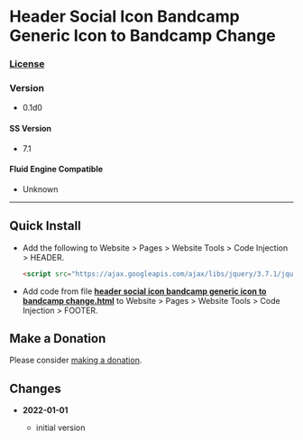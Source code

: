 # Header Social Icon Bandcamp Generic Icon to Bandcamp Change

### [License][99]

### Version

  * 0.1d0

#### SS Version

  * 7.1

#### Fluid Engine Compatible

  * Unknown

---

## Quick Install

* Add the following to Website > Pages > Website Tools > Code Injection >
  HEADER.
  
  ```html
  <script src="https://ajax.googleapis.com/ajax/libs/jquery/3.7.1/jquery.min.js"></script>
  ```
  
* Add code from file
  **[header social icon bandcamp generic icon to bandcamp change.html](header%20social%20icon%20bandcamp%20generic%20icon%20to%20bandcamp%20change.html#L1)**
  to Website > Pages > Website Tools > Code Injection > FOOTER.
  
## Make a Donation

Please consider
[making a donation](https://github.com/tomsWebConsulting/twcsl#make-a-donation).

## Changes

<!-- * **2021-09-02**
  * add icon color choices
  * update to latest official svg
  * automatically detect social link
  * changed name from replace generic svg social link icon with discord to
    header social icon discord generic icon to discord change
  * bumped version to 0.2d0
  -->
* **2022-01-01**

  * initial version

[99]: https://github.com/tomsWebConsulting/twcsl/blob/main/LICENSE.txt#L1
